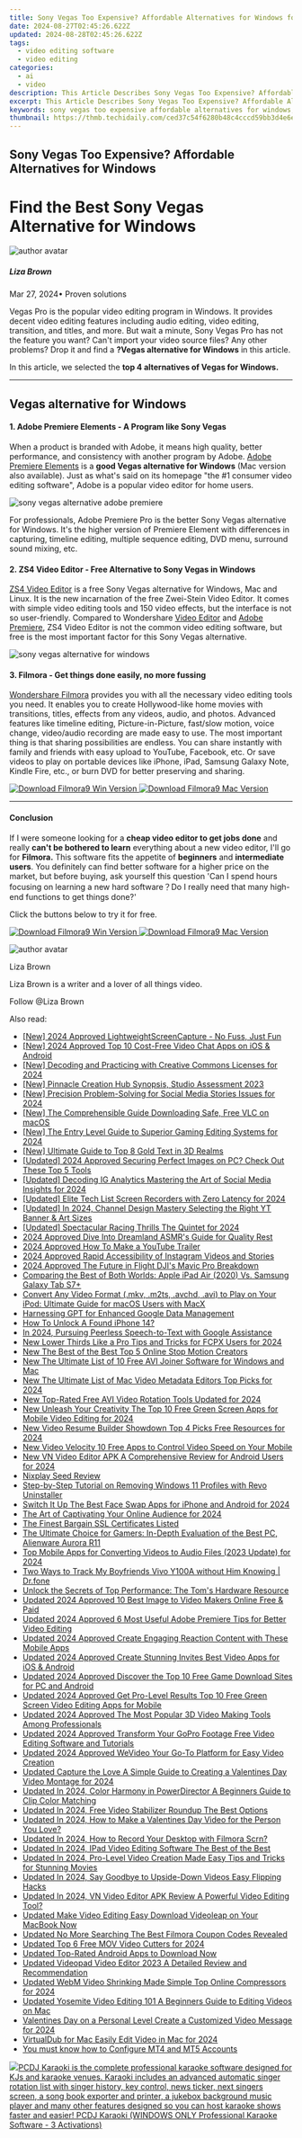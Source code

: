 ```yaml
---
title: Sony Vegas Too Expensive? Affordable Alternatives for Windows for 2024
date: 2024-08-27T02:45:26.622Z
updated: 2024-08-28T02:45:26.622Z
tags: 
  - video editing software
  - video editing
categories: 
  - ai
  - video
description: This Article Describes Sony Vegas Too Expensive? Affordable Alternatives for Windows for 2024
excerpt: This Article Describes Sony Vegas Too Expensive? Affordable Alternatives for Windows for 2024
keywords: sony vegas too expensive affordable alternatives for windows,vegas pro too expensive here are 10 affordable mac alternatives,top sony vegas alternatives for windows a comprehensive guide,ai animation top sony vegas alternatives for windows a comprehensive guide,the ultimate guide to sony vegas alternatives for windows 10,sony vegas alternatives for windows top picks,the ultimate guide to sony vegas alternatives for windows
thumbnail: https://thmb.techidaily.com/ced37c54f6280b48c4cccd59bb3d4e6e75cf48a369ed52226c792a6ec4885ea2.jpg
---
```


## Sony Vegas Too Expensive? Affordable Alternatives for Windows

# Find the Best Sony Vegas Alternative for Windows

![author avatar](https://lh5.googleusercontent.com/-AIMmjowaFs4/AAAAAAAAAAI/AAAAAAAAABc/Y5UmwDaI7HU/s250-c-k/photo.jpg)

##### Liza Brown

 Mar 27, 2024• Proven solutions

Vegas Pro is the popular video editing program in Windows. It provides decent video editing features including audio editing, video editing, transition, and titles, and more. But wait a minute, Sony Vegas Pro has not the feature you want? Can't import your video source files? Any other problems? Drop it and find a **?Vegas alternative for Windows** in this article.

In this article, we selected the **top 4 alternatives of Vegas for Windows.**

---

## Vegas alternative for Windows

#### 1\. Adobe Premiere Elements - A Program like Sony Vegas

When a product is branded with Adobe, it means high quality, better performance, and consistency with another program by Adobe. [Adobe Premiere Elements](https://www.adobe.com/products/premiere-elements.html) is a **good Vegas alternative for Windows** (Mac version also available). Just as what's said on its homepage "the #1 consumer video editing software", Adobe is a popular video editor for home users.

![sony vegas alternative adobe premiere](https://images.wondershare.com/filmora/article-images/adobe-premiere-elements-2021-interface.png)

For professionals, Adobe Premiere Pro is the better Sony Vegas alternative for Windows. It's the higher version of Premiere Element with differences in capturing, timeline editing, multiple sequence editing, DVD menu, surround sound mixing, etc.

#### 2\. ZS4 Video Editor - Free Alternative to Sony Vegas in Windows

[ZS4 Video Editor](http://www.zs4.net/news) is a free Sony Vegas alternative for Windows, Mac and Linux. It is the new incarnation of the free Zwei-Stein Video Editor. It comes with simple video editing tools and 150 video effects, but the interface is not so user-friendly. Compared to Wondershare [Video Editor](https://tools.techidaily.com/wondershare/filmora/download/) and [Adobe Premiere](https://www.adobe.com/products/premiere-elements.html), ZS4 Video Editor is not the common video editing software, but free is the most important factor for this Sony Vegas alternative.

![sony vegas alternative for windows](https://images.wondershare.com/topic/video-editing/zs4-video-editor-windows.jpg)

#### 3. Filmora - Get things done easily, no more fussing

[Wondershare Filmora](https://tools.techidaily.com/wondershare/filmora/download/) provides you with all the necessary video editing tools you need. It enables you to create Hollywood-like home movies with transitions, titles, effects from any videos, audio, and photos. Advanced features like timeline editing, Picture-in-Picture, fast/slow motion, voice change, video/audio recording are made easy to use. The most important thing is that sharing possibilities are endless. You can share instantly with family and friends with easy upload to YouTube, Facebook, etc. Or save videos to play on portable devices like iPhone, iPad, Samsung Galaxy Note, Kindle Fire, etc., or burn DVD for better preserving and sharing.

[![Download Filmora9 Win Version](https://images.wondershare.com/filmora/guide/download-btn-win.jpg) ](https://tools.techidaily.com/wondershare/filmora/download/) [![Download Filmora9 Mac Version](https://images.wondershare.com/filmora/guide/download-btn-mac.jpg) ](https://tools.techidaily.com/wondershare/filmora/download/)

---

#### Conclusion

If I were someone looking for a **cheap video editor to get jobs done** and really **can't be bothered to learn** everything about a new video editor, I'll go for **Filmora.** This software fits the appetite of **beginners** and **intermediate users**. You definitely can find better software for a higher price on the market, but before buying, ask yourself this question 'Can I spend hours focusing on learning a new hard software？Do I really need that many high-end functions to get things done?'

Click the buttons below to try it for free.

[![Download Filmora9 Win Version](https://images.wondershare.com/filmora/guide/download-btn-win.jpg) ](https://tools.techidaily.com/wondershare/filmora/download/) [![Download Filmora9 Mac Version](https://images.wondershare.com/filmora/guide/download-btn-mac.jpg) ](https://tools.techidaily.com/wondershare/filmora/download/)

![author avatar](https://lh5.googleusercontent.com/-AIMmjowaFs4/AAAAAAAAAAI/AAAAAAAAABc/Y5UmwDaI7HU/s250-c-k/photo.jpg)

Liza Brown

Liza Brown is a writer and a lover of all things video.

Follow @Liza Brown

<span class="atpl-alsoreadstyle">Also read:</span>
<div><ul>
<li><a href="https://desktop-recording.techidaily.com/new-2024-approved-lightweightscreencapture-no-fuss-just-fun/"><u>[New] 2024 Approved  LightweightScreenCapture - No Fuss, Just Fun</u></a></li>
<li><a href="https://screen-recording.techidaily.com/new-2024-approved-top-10-cost-free-video-chat-apps-on-ios-and-android/"><u>[New] 2024 Approved  Top 10 Cost-Free Video Chat Apps on iOS & Android</u></a></li>
<li><a href="https://facebook-video-share.techidaily.com/new-decoding-and-practicing-with-creative-commons-licenses-for-2024/"><u>[New] Decoding and Practicing with Creative Commons Licenses for 2024</u></a></li>
<li><a href="https://extra-support.techidaily.com/new-pinnacle-creation-hub-synopsis-studio-assessment-2023/"><u>[New] Pinnacle Creation Hub Synopsis, Studio Assessment 2023</u></a></li>
<li><a href="https://facebook-video-files.techidaily.com/new-precision-problem-solving-for-social-media-stories-issues-for-2024/"><u>[New] Precision Problem-Solving for Social Media Stories Issues for 2024</u></a></li>
<li><a href="https://some-skills.techidaily.com/new-the-comprehensible-guide-downloading-safe-free-vlc-on-macos/"><u>[New] The Comprehensible Guide  Downloading Safe, Free VLC on macOS</u></a></li>
<li><a href="https://screen-video-capture.techidaily.com/new-the-entry-level-guide-to-superior-gaming-editing-systems-for-2024/"><u>[New] The Entry Level Guide to Superior Gaming Editing Systems for 2024</u></a></li>
<li><a href="https://some-skills.techidaily.com/new-ultimate-guide-to-top-8-gold-text-in-3d-realms/"><u>[New] Ultimate Guide to Top 8 Gold Text in 3D Realms</u></a></li>
<li><a href="https://on-screen-recording.techidaily.com/updated-2024-approved-securing-perfect-images-on-pc-check-out-these-top-5-tools/"><u>[Updated] 2024 Approved  Securing Perfect Images on PC? Check Out These Top 5 Tools</u></a></li>
<li><a href="https://instagram-clips.techidaily.com/updated-decoding-ig-analytics-mastering-the-art-of-social-media-insights-for-2024/"><u>[Updated] Decoding IG Analytics  Mastering the Art of Social Media Insights for 2024</u></a></li>
<li><a href="https://screen-capture.techidaily.com/updated-elite-tech-list-screen-recorders-with-zero-latency-for-2024/"><u>[Updated] Elite Tech List  Screen Recorders with Zero Latency for 2024</u></a></li>
<li><a href="https://youtube-lab.techidaily.com/ed-in-2024-channel-design-mastery-selecting-the-right-yt-banner-and-art-sizes/"><u>[Updated] In 2024, Channel Design Mastery  Selecting the Right YT Banner & Art Sizes</u></a></li>
<li><a href="https://visual-screen-recording.techidaily.com/updated-spectacular-racing-thrills-the-quintet-for-2024/"><u>[Updated] Spectacular Racing Thrills  The Quintet for 2024</u></a></li>
<li><a href="https://article-tips.techidaily.com/2024-approved-dive-into-dreamland-asmrs-guide-for-quality-rest/"><u>2024 Approved  Dive Into Dreamland  ASMR's Guide for Quality Rest</u></a></li>
<li><a href="https://youtube-tips.techidaily.com/approved-how-to-make-a-youtube-trailer/"><u>2024 Approved  How To Make a YouTube Trailer</u></a></li>
<li><a href="https://instagram-clips.techidaily.com/2024-approved-rapid-accessibility-of-instagram-videos-and-stories/"><u>2024 Approved  Rapid Accessibility of Instagram Videos and Stories</u></a></li>
<li><a href="https://fox-boxes.techidaily.com/2024-approved-the-future-in-flight-djis-mavic-pro-breakdown/"><u>2024 Approved  The Future in Flight  DJI's Mavic Pro Breakdown</u></a></li>
<li><a href="https://buynow-help.techidaily.com/comparing-the-best-of-both-worlds-apple-ipad-air-2020-vs-samsung-galaxy-tab-s7plus/"><u>Comparing the Best of Both Worlds: Apple iPad Air (2020) Vs. Samsung Galaxy Tab S7+</u></a></li>
<li><a href="https://discover-extraordinary.techidaily.com/convert-any-video-format-mkv-m2ts-avchd-avi-to-play-on-your-ipod-ultimate-guide-for-macos-users-with-macx/"><u>Convert Any Video Format (.mkv, .m2ts, .avchd, .avi) to Play on Your iPod: Ultimate Guide for macOS Users with MacX</u></a></li>
<li><a href="https://tech-savvy.techidaily.com/harnessing-gpt-for-enhanced-google-data-management/"><u>Harnessing GPT for Enhanced Google Data Management</u></a></li>
<li><a href="https://ios-unlock.techidaily.com/how-to-unlock-a-found-iphone-14-by-drfone-ios/"><u>How To Unlock A Found iPhone 14?</u></a></li>
<li><a href="https://video-screen-grab.techidaily.com/in-2024-pursuing-peerless-speech-to-text-with-google-assistance/"><u>In 2024, Pursuing Peerless Speech-to-Text with Google Assistance</u></a></li>
<li><a href="https://ai-video-tools.techidaily.com/new-lower-thirds-like-a-pro-tips-and-tricks-for-fcpx-users-for-2024/"><u>New Lower Thirds Like a Pro Tips and Tricks for FCPX Users for 2024</u></a></li>
<li><a href="https://ai-video-tools.techidaily.com/new-the-best-of-the-best-top-5-online-stop-motion-creators/"><u>New The Best of the Best Top 5 Online Stop Motion Creators</u></a></li>
<li><a href="https://ai-video-tools.techidaily.com/new-the-ultimate-list-of-10-free-avi-joiner-software-for-windows-and-mac/"><u>New The Ultimate List of 10 Free AVI Joiner Software for Windows and Mac</u></a></li>
<li><a href="https://ai-video-tools.techidaily.com/new-the-ultimate-list-of-mac-video-metadata-editors-top-picks-for-2024/"><u>New The Ultimate List of Mac Video Metadata Editors Top Picks for 2024</u></a></li>
<li><a href="https://ai-video-tools.techidaily.com/new-top-rated-free-avi-video-rotation-tools-updated-for-2024/"><u>New Top-Rated Free AVI Video Rotation Tools Updated for 2024</u></a></li>
<li><a href="https://ai-video-tools.techidaily.com/new-unleash-your-creativity-the-top-10-free-green-screen-apps-for-mobile-video-editing-for-2024/"><u>New Unleash Your Creativity The Top 10 Free Green Screen Apps for Mobile Video Editing for 2024</u></a></li>
<li><a href="https://ai-video-tools.techidaily.com/new-video-resume-builder-showdown-top-4-picks-free-resources-for-2024/"><u>New Video Resume Builder Showdown Top 4 Picks Free Resources for 2024</u></a></li>
<li><a href="https://ai-video-tools.techidaily.com/new-video-velocity-10-free-apps-to-control-video-speed-on-your-mobile/"><u>New Video Velocity 10 Free Apps to Control Video Speed on Your Mobile</u></a></li>
<li><a href="https://ai-video-tools.techidaily.com/new-vn-video-editor-apk-a-comprehensive-review-for-android-users-for-2024/"><u>New VN Video Editor APK A Comprehensive Review for Android Users for 2024</u></a></li>
<li><a href="https://buynow-info.techidaily.com/nixplay-seed-review/"><u>Nixplay Seed Review</u></a></li>
<li><a href="https://win-forum.techidaily.com/step-by-step-tutorial-on-removing-windows-11-profiles-with-revo-uninstaller/"><u>Step-by-Step Tutorial on Removing Windows 11 Profiles with Revo Uninstaller</u></a></li>
<li><a href="https://ai-video-tools.techidaily.com/switch-it-up-the-best-face-swap-apps-for-iphone-and-android-for-2024/"><u>Switch It Up The Best Face Swap Apps for iPhone and Android for 2024</u></a></li>
<li><a href="https://some-approaches.techidaily.com/the-art-of-captivating-your-online-audience-for-2024/"><u>The Art of Captivating Your Online Audience for 2024</u></a></li>
<li><a href="https://buynow-tips.techidaily.com/the-finest-bargain-ssl-certificates-listed/"><u>The Finest Bargain SSL Certificates Listed</u></a></li>
<li><a href="https://buynow-tips.techidaily.com/the-ultimate-choice-for-gamers-in-depth-evaluation-of-the-best-pc-alienware-aurora-r11/"><u>The Ultimate Choice for Gamers: In-Depth Evaluation of the Best PC, Alienware Aurora R11</u></a></li>
<li><a href="https://ai-video-tools.techidaily.com/top-mobile-apps-for-converting-videos-to-audio-files-2023-update-for-2024/"><u>Top Mobile Apps for Converting Videos to Audio Files (2023 Update) for 2024</u></a></li>
<li><a href="https://android-location-track.techidaily.com/two-ways-to-track-my-boyfriends-vivo-y100a-without-him-knowing-drfone-by-drfone-virtual-android/"><u>Two Ways to Track My Boyfriends Vivo Y100A without Him Knowing | Dr.fone</u></a></li>
<li><a href="https://ai-video-tools.techidaily.com/unlock-the-secrets-of-top-performance-the-toms-hardware-resource/"><u>Unlock the Secrets of Top Performance: The Tom's Hardware Resource</u></a></li>
<li><a href="https://ai-video-tools.techidaily.com/updated-2024-approved-10-best-image-to-video-makers-online-free-and-paid/"><u>Updated 2024 Approved 10 Best Image to Video Makers Online Free & Paid</u></a></li>
<li><a href="https://ai-video-tools.techidaily.com/updated-2024-approved-6-most-useful-adobe-premiere-tips-for-better-video-editing/"><u>Updated 2024 Approved 6 Most Useful Adobe Premiere Tips for Better Video Editing</u></a></li>
<li><a href="https://ai-video-tools.techidaily.com/updated-2024-approved-create-engaging-reaction-content-with-these-mobile-apps/"><u>Updated 2024 Approved Create Engaging Reaction Content with These Mobile Apps</u></a></li>
<li><a href="https://ai-video-tools.techidaily.com/updated-2024-approved-create-stunning-invites-best-video-apps-for-ios-and-android/"><u>Updated 2024 Approved Create Stunning Invites Best Video Apps for iOS & Android</u></a></li>
<li><a href="https://ai-video-tools.techidaily.com/updated-2024-approved-discover-the-top-10-free-game-download-sites-for-pc-and-android/"><u>Updated 2024 Approved Discover the Top 10 Free Game Download Sites for PC and Android</u></a></li>
<li><a href="https://ai-video-tools.techidaily.com/updated-2024-approved-get-pro-level-results-top-10-free-green-screen-video-editing-apps-for-mobile/"><u>Updated 2024 Approved Get Pro-Level Results Top 10 Free Green Screen Video Editing Apps for Mobile</u></a></li>
<li><a href="https://ai-video-tools.techidaily.com/updated-2024-approved-the-most-popular-3d-video-making-tools-among-professionals/"><u>Updated 2024 Approved The Most Popular 3D Video Making Tools Among Professionals</u></a></li>
<li><a href="https://ai-video-tools.techidaily.com/updated-2024-approved-transform-your-gopro-footage-free-video-editing-software-and-tutorials/"><u>Updated 2024 Approved Transform Your GoPro Footage Free Video Editing Software and Tutorials</u></a></li>
<li><a href="https://ai-video-tools.techidaily.com/updated-2024-approved-wevideo-your-go-to-platform-for-easy-video-creation/"><u>Updated 2024 Approved WeVideo Your Go-To Platform for Easy Video Creation</u></a></li>
<li><a href="https://ai-video-tools.techidaily.com/updated-capture-the-love-a-simple-guide-to-creating-a-valentines-day-video-montage-for-2024/"><u>Updated Capture the Love A Simple Guide to Creating a Valentines Day Video Montage for 2024</u></a></li>
<li><a href="https://ai-video-tools.techidaily.com/updated-in-2024-color-harmony-in-powerdirector-a-beginners-guide-to-clip-color-matching/"><u>Updated In 2024, Color Harmony in PowerDirector A Beginners Guide to Clip Color Matching</u></a></li>
<li><a href="https://ai-video-tools.techidaily.com/updated-in-2024-free-video-stabilizer-roundup-the-best-options/"><u>Updated In 2024, Free Video Stabilizer Roundup The Best Options</u></a></li>
<li><a href="https://ai-video-tools.techidaily.com/updated-in-2024-how-to-make-a-valentines-day-video-for-the-person-you-love/"><u>Updated In 2024, How to Make a Valentines Day Video for the Person You Love?</u></a></li>
<li><a href="https://ai-video-tools.techidaily.com/updated-in-2024-how-to-record-your-desktop-with-filmora-scrn/"><u>Updated In 2024, How to Record Your Desktop with Filmora Scrn?</u></a></li>
<li><a href="https://ai-video-tools.techidaily.com/updated-in-2024-ipad-video-editing-software-the-best-of-the-best/"><u>Updated In 2024, IPad Video Editing Software The Best of the Best</u></a></li>
<li><a href="https://ai-video-tools.techidaily.com/updated-in-2024-pro-level-video-creation-made-easy-tips-and-tricks-for-stunning-movies/"><u>Updated In 2024, Pro-Level Video Creation Made Easy Tips and Tricks for Stunning Movies</u></a></li>
<li><a href="https://ai-video-tools.techidaily.com/updated-in-2024-say-goodbye-to-upside-down-videos-easy-flipping-hacks/"><u>Updated In 2024, Say Goodbye to Upside-Down Videos Easy Flipping Hacks</u></a></li>
<li><a href="https://ai-video-tools.techidaily.com/updated-in-2024-vn-video-editor-apk-review-a-powerful-video-editing-tool/"><u>Updated In 2024, VN Video Editor APK Review A Powerful Video Editing Tool?</u></a></li>
<li><a href="https://ai-video-tools.techidaily.com/updated-make-video-editing-easy-download-videoleap-on-your-macbook-now/"><u>Updated Make Video Editing Easy Download Videoleap on Your MacBook Now</u></a></li>
<li><a href="https://ai-video-tools.techidaily.com/updated-no-more-searching-the-best-filmora-coupon-codes-revealed/"><u>Updated No More Searching The Best Filmora Coupon Codes Revealed</u></a></li>
<li><a href="https://ai-video-tools.techidaily.com/updated-top-6-free-mov-video-cutters-for-2024/"><u>Updated Top 6 Free MOV Video Cutters for 2024</u></a></li>
<li><a href="https://ai-video-tools.techidaily.com/updated-top-rated-android-apps-to-download-now/"><u>Updated Top-Rated Android Apps to Download Now</u></a></li>
<li><a href="https://ai-video-tools.techidaily.com/updated-videopad-video-editor-2023-a-detailed-review-and-recommendation/"><u>Updated Videopad Video Editor 2023 A Detailed Review and Recommendation</u></a></li>
<li><a href="https://ai-video-tools.techidaily.com/updated-webm-video-shrinking-made-simple-top-online-compressors-for-2024/"><u>Updated WebM Video Shrinking Made Simple Top Online Compressors for 2024</u></a></li>
<li><a href="https://ai-video-tools.techidaily.com/updated-yosemite-video-editing-101-a-beginners-guide-to-editing-videos-on-mac/"><u>Updated Yosemite Video Editing 101 A Beginners Guide to Editing Videos on Mac</u></a></li>
<li><a href="https://ai-video-tools.techidaily.com/valentines-day-on-a-personal-level-create-a-customized-video-message-for-2024/"><u>Valentines Day on a Personal Level Create a Customized Video Message for 2024</u></a></li>
<li><a href="https://ai-video-tools.techidaily.com/virtualdub-for-mac-easily-edit-video-in-mac-for-2024/"><u>VirtualDub for Mac Easily Edit Video in Mac for 2024</u></a></li>
<li><a href="https://techidaily.com/you-must-know-how-to-configure-mt4-and-mt5-accounts-by-mt4copier-guide/"><u>You must know how to Configure MT4 and MT5 Accounts</u></a></li>
</ul></div>

<ins class="adsbygoogle"
      style="display:block"
      data-ad-client="ca-pub-7571918770474297"
      data-ad-slot="8358498916"
      data-ad-format="auto"
      data-full-width-responsive="true"></ins>
<!-- affiliate ads begin -->
<a href="https://shop.pcdj.com/order/checkout.php?PRODS=4698832&QTY=1&AFFILIATE=108875&CART=1"> <img src="https://secure.avangate.com/images/merchant/47f4b6321e9fd8e8f7326a6adc1a7c1e/products/karaoki-new-searchresultspane.jpg" border="0">PCDJ Karaoki is the complete professional karaoke software designed for KJs and karaoke venues. Karaoki includes an advanced automatic singer rotation list with singer history, key control, news ticker, next singers screen, a song book exporter and printer, a jukebox background music player and many other features designed so you can host karaoke shows faster and easier! 
 PCDJ Karaoki (WINDOWS ONLY Professional Karaoke Software - 3 Activations)</a>
<!-- affiliate ads end -->